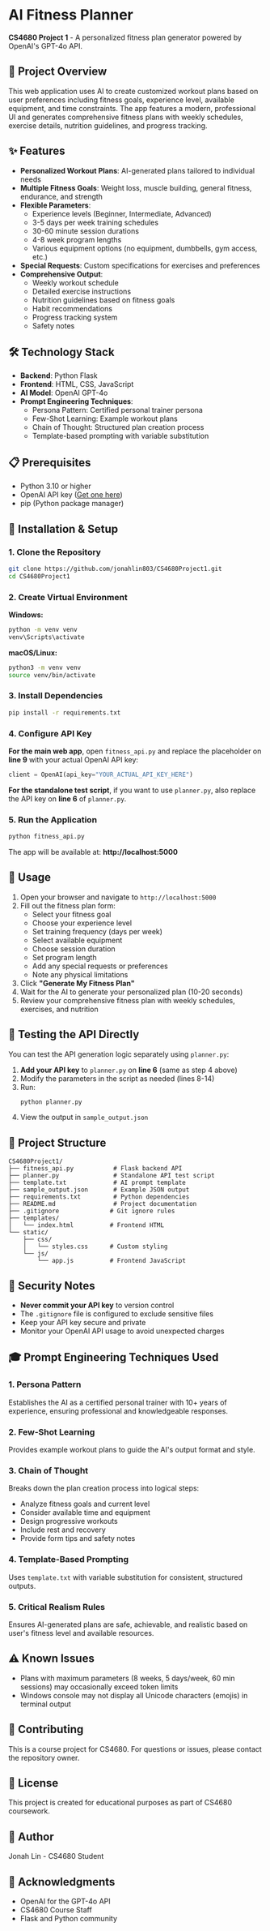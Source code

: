 # AI Fitness Planner

**CS4680 Project 1** - A personalized fitness plan generator powered by OpenAI's GPT-4o API.

## 🎯 Project Overview

This web application uses AI to create customized workout plans based on user preferences including fitness goals, experience level, available equipment, and time constraints. The app features a modern, professional UI and generates comprehensive fitness plans with weekly schedules, exercise details, nutrition guidelines, and progress tracking.

## ✨ Features

- **Personalized Workout Plans**: AI-generated plans tailored to individual needs
- **Multiple Fitness Goals**: Weight loss, muscle building, general fitness, endurance, and strength
- **Flexible Parameters**: 
  - Experience levels (Beginner, Intermediate, Advanced)
  - 3-5 days per week training schedules
  - 30-60 minute session durations
  - 4-8 week program lengths
  - Various equipment options (no equipment, dumbbells, gym access, etc.)
- **Special Requests**: Custom specifications for exercises and preferences
- **Comprehensive Output**:
  - Weekly workout schedule
  - Detailed exercise instructions
  - Nutrition guidelines based on fitness goals
  - Habit recommendations
  - Progress tracking system
  - Safety notes

## 🛠️ Technology Stack

- **Backend**: Python Flask
- **Frontend**: HTML, CSS, JavaScript
- **AI Model**: OpenAI GPT-4o
- **Prompt Engineering Techniques**:
  - Persona Pattern: Certified personal trainer persona
  - Few-Shot Learning: Example workout plans
  - Chain of Thought: Structured plan creation process
  - Template-based prompting with variable substitution

## 📋 Prerequisites

- Python 3.10 or higher
- OpenAI API key ([Get one here](https://platform.openai.com/api-keys))
- pip (Python package manager)

## 🚀 Installation & Setup

### 1. Clone the Repository

```bash
git clone https://github.com/jonahlin803/CS4680Project1.git
cd CS4680Project1
```

### 2. Create Virtual Environment

**Windows:**
```bash
python -m venv venv
venv\Scripts\activate
```

**macOS/Linux:**
```bash
python3 -m venv venv
source venv/bin/activate
```

### 3. Install Dependencies

```bash
pip install -r requirements.txt
```

### 4. Configure API Key

**For the main web app**, open `fitness_api.py` and replace the placeholder on **line 9** with your actual OpenAI API key:

```python
client = OpenAI(api_key="YOUR_ACTUAL_API_KEY_HERE")
```

**For the standalone test script**, if you want to use `planner.py`, also replace the API key on **line 6** of `planner.py`.

### 5. Run the Application

```bash
python fitness_api.py
```

The app will be available at: **http://localhost:5000**

## 📖 Usage

1. Open your browser and navigate to `http://localhost:5000`
2. Fill out the fitness plan form:
   - Select your fitness goal
   - Choose your experience level
   - Set training frequency (days per week)
   - Select available equipment
   - Choose session duration
   - Set program length
   - Add any special requests or preferences
   - Note any physical limitations
3. Click **"Generate My Fitness Plan"**
4. Wait for the AI to generate your personalized plan (10-20 seconds)
5. Review your comprehensive fitness plan with weekly schedules, exercises, and nutrition

## 🧪 Testing the API Directly

You can test the API generation logic separately using `planner.py`:

1. **Add your API key** to `planner.py` on **line 6** (same as step 4 above)
2. Modify the parameters in the script as needed (lines 8-14)
3. Run:
   ```bash
   python planner.py
   ```
4. View the output in `sample_output.json`

## 📁 Project Structure

```
CS4680Project1/
├── fitness_api.py           # Flask backend API
├── planner.py               # Standalone API test script
├── template.txt             # AI prompt template
├── sample_output.json       # Example JSON output
├── requirements.txt         # Python dependencies
├── README.md                # Project documentation
├── .gitignore              # Git ignore rules
├── templates/
│   └── index.html          # Frontend HTML
└── static/
    ├── css/
    │   └── styles.css      # Custom styling
    └── js/
        └── app.js          # Frontend JavaScript
```

## 🔐 Security Notes

- **Never commit your API key** to version control
- The `.gitignore` file is configured to exclude sensitive files
- Keep your API key secure and private
- Monitor your OpenAI API usage to avoid unexpected charges

## 🎓 Prompt Engineering Techniques Used

### 1. Persona Pattern
Establishes the AI as a certified personal trainer with 10+ years of experience, ensuring professional and knowledgeable responses.

### 2. Few-Shot Learning
Provides example workout plans to guide the AI's output format and style.

### 3. Chain of Thought
Breaks down the plan creation process into logical steps:
- Analyze fitness goals and current level
- Consider available time and equipment
- Design progressive workouts
- Include rest and recovery
- Provide form tips and safety notes

### 4. Template-Based Prompting
Uses `template.txt` with variable substitution for consistent, structured outputs.

### 5. Critical Realism Rules
Ensures AI-generated plans are safe, achievable, and realistic based on user's fitness level and available resources.

## ⚠️ Known Issues

- Plans with maximum parameters (8 weeks, 5 days/week, 60 min sessions) may occasionally exceed token limits
- Windows console may not display all Unicode characters (emojis) in terminal output

## 🤝 Contributing

This is a course project for CS4680. For questions or issues, please contact the repository owner.

## 📄 License

This project is created for educational purposes as part of CS4680 coursework.

## 👤 Author

Jonah Lin - CS4680 Student

## 🙏 Acknowledgments

- OpenAI for the GPT-4o API
- CS4680 Course Staff
- Flask and Python community

